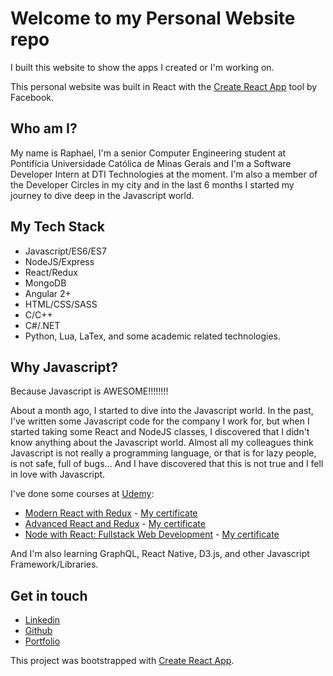 # Welcome to my Personal Website repo

I built this website to show the apps I created or I'm working on.

This personal website was built in React with the [Create React App](https://github.com/facebookincubator/create-react-app) tool by Facebook.

## Who am I?

My name is Raphael, I'm a senior Computer Engineering student at Pontifícia Universidade Católica de Minas Gerais and I'm a Software Developer Intern at DTI Technologies at the moment. I'm also a member of the Developer Circles in my city and in the last 6 months I started my journey to dive deep in the Javascript world.

## My Tech Stack

* Javascript/ES6/ES7
* NodeJS/Express
* React/Redux
* MongoDB
* Angular 2+
* HTML/CSS/SASS
* C/C++
* C#/.NET
* Python, Lua, LaTex, and some academic related technologies.


## Why Javascript?

Because Javascript is AWESOME!!!!!!!!

About a month ago, I started to dive into the Javascript world. In the past, I've written some Javascript code for the company I work for, but when I started taking some React and NodeJS classes, I discovered that I didn't know anything about the Javascript world. Almost all my colleagues think Javascript is not really a programming language, or that is for lazy people, is not safe, full of bugs... And I have discovered that this is not true and I fell in love with Javascript.

I've done some courses at [Udemy](https://www.udemy.com):
* [Modern React with Redux](https://www.udemy.com/react-redux) - [My certificate](https://www.udemy.com/certificate/UC-WQ9OZN2Z)
* [Advanced React and Redux](https://www.udemy.com/react-redux-tutorial) - [My certificate](https://www.udemy.com/certificate/UC-NILQN28W)
* [Node with React: Fullstack Web Development](https://www.udemy.com/node-with-react-fullstack-web-development) - [My certificate](https://www.udemy.com/certificate/UC-16NOQE3N)

And I'm also learning GraphQL, React Native, D3.js, and other Javascript Framework/Libraries.

## Get in touch

* [Linkedin](https://www.linkedin.com/in/raphaelfp)
* [Github](https://www.github.com/raphaelfp)
* [Portfolio](http://raphaelfp.com)

This project was bootstrapped with [Create React App](https://github.com/facebookincubator/create-react-app).
